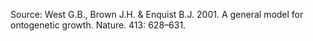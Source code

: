 Source: West G.B., Brown J.H. & Enquist B.J. 2001. A general model for ontogenetic growth. Nature. 413: 628–631. 

